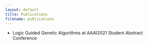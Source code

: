```yaml
---
layout: default
title: Publications
filename: publications
---
```

<ul>
  <li>Logic Guided Genetic Algorithms at AAAI2021 Student Abstract Conference</li>
</ul>
